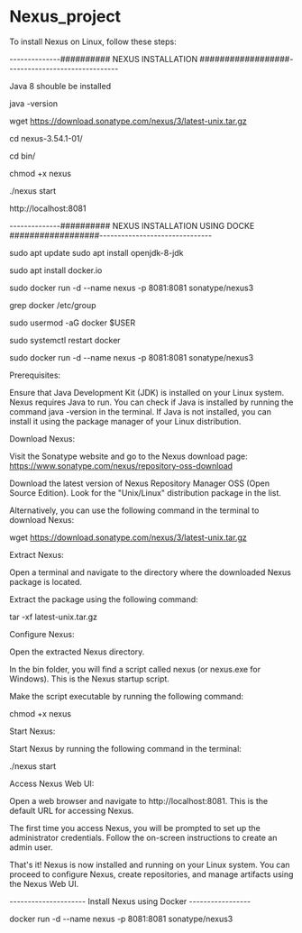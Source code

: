 # Nexus_project


To install Nexus on Linux, follow these steps:


--------------########## NEXUS INSTALLATION ##################-------------------------------

Java 8 shouble be installed 

java -version

wget https://download.sonatype.com/nexus/3/latest-unix.tar.gz

cd nexus-3.54.1-01/

cd bin/

chmod +x nexus

./nexus start

http://localhost:8081



--------------########## NEXUS INSTALLATION USING DOCKE ##################-------------------------------


sudo apt update
sudo apt install openjdk-8-jdk

sudo apt install docker.io

sudo docker run -d --name nexus -p 8081:8081 sonatype/nexus3

grep docker /etc/group

sudo usermod -aG docker $USER

sudo systemctl restart docker

sudo docker run -d --name nexus -p 8081:8081 sonatype/nexus3


Prerequisites:

Ensure that Java Development Kit (JDK) is installed on your Linux system. Nexus requires Java to run. You can check if Java is installed by running the command java -version in the terminal. If Java is not installed, you can install it using the package manager of your Linux distribution.

Download Nexus:


Visit the Sonatype website and go to the Nexus download page: https://www.sonatype.com/nexus/repository-oss-download

Download the latest version of Nexus Repository Manager OSS (Open Source Edition). Look for the "Unix/Linux" distribution package in the list.

Alternatively, you can use the following command in the terminal to download Nexus:

wget https://download.sonatype.com/nexus/3/latest-unix.tar.gz

Extract Nexus:

Open a terminal and navigate to the directory where the downloaded Nexus package is located.

Extract the package using the following command:

tar -xf latest-unix.tar.gz

Configure Nexus:

Open the extracted Nexus directory.

In the bin folder, you will find a script called nexus (or nexus.exe for Windows). This is the Nexus startup script.

Make the script executable by running the following command:

chmod +x nexus

Start Nexus:

Start Nexus by running the following command in the terminal:

./nexus start

Access Nexus Web UI:


Open a web browser and navigate to http://localhost:8081. This is the default URL for accessing Nexus.

The first time you access Nexus, you will be prompted to set up the administrator credentials. Follow the on-screen instructions to create an admin user.

That's it! Nexus is now installed and running on your Linux system. You can proceed to configure Nexus, create repositories, and manage artifacts using the Nexus Web UI.


--------------------- Install Nexus using Docker -----------------

docker run -d --name nexus -p 8081:8081 sonatype/nexus3


